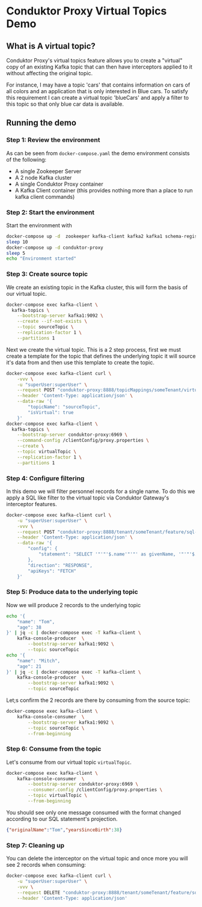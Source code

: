# Conduktor Proxy Virtual Topics Demo

## What is A virtual topic?

Conduktor Proxy's virtual topics feature allows you to create a "virtual" copy of an existing Kafka topic that can then 
have interceptors applied to it without affecting the original topic. 

For instance, I may have a topic 'cars' that contains information on cars of all colors and an application that is only 
interested in Blue cars. To satisfy this requirement I can create a virtual topic 'blueCars' and apply a filter to this 
topic so that only blue car data is available.

## Running the demo

### Step 1: Review the environment

As can be seen from `docker-compose.yaml` the demo environment consists of the following:

* A single Zookeeper Server
* A 2 node Kafka cluster
* A single Conduktor Proxy container
* A Kafka Client container (this provides nothing more than a place to run kafka client commands)

### Step 2: Start the environment

Start the environment with

```bash
docker-compose up -d  zookeeper kafka-client kafka2 kafka1 schema-registry
sleep 10
docker-compose up -d conduktor-proxy
sleep 5
echo "Environment started" 
```

### Step 3: Create source topic

We create an existing topic in the Kafka cluster, this will form the basis of our virtual topic. 

```bash
docker-compose exec kafka-client \
  kafka-topics \
    --bootstrap-server kafka1:9092 \
    --create --if-not-exists \
    --topic sourceTopic \
    --replication-factor 1 \
    --partitions 1
```

Next we create the virtual topic. This is a 2 step process, first we must create a template for the topic that defines 
the underlying topic it will source it's data from and then use this template to create the topic. 

```bash
docker-compose exec kafka-client curl \
    -vvv \
    -u "superUser:superUser" \
    --request POST "conduktor-proxy:8888/topicMappings/someTenant/virtualTopic" \
    --header 'Content-Type: application/json' \
    --data-raw '{
        "topicName": "sourceTopic",
        "isVirtual": true
    }'
docker-compose exec kafka-client \
  kafka-topics \
    --bootstrap-server conduktor-proxy:6969 \
    --command-config /clientConfig/proxy.properties \
    --create \
    --topic virtualTopic \
    --replication-factor 1 \
    --partitions 1
```

### Step 4: Configure filtering

In this demo we will filter personnel records for a single name. To do this we apply a SQL like filter to the virtual 
topic via Conduktor Gateway's interceptor features. 
 
```bash
docker-compose exec kafka-client curl \
    -u "superUser:superUser" \
    -vvv \
    --request POST "conduktor-proxy:8888/tenant/someTenant/feature/sql-filter" \
    --header 'Content-Type: application/json' \
    --data-raw '{
        "config": { 
            "statement": "SELECT '"'"'$.name'"'"' as givenName, '"'"'$.age'"'"' as yearsSinceBirth FROM virtualTopic WHERE '"'"'$.name'"'"' = '"'"'Tom'"'"'"
        },
        "direction": "RESPONSE",
        "apiKeys": "FETCH"
    }'
```

### Step 5: Produce data to the underlying topic

Now we will produce 2 records to the underlying topic

```bash
echo '{ 
    "name": "Tom",
    "age": 38 
}' | jq -c | docker-compose exec -T kafka-client \
    kafka-console-producer  \
        --bootstrap-server kafka1:9092 \
        --topic sourceTopic
echo '{ 
    "name": "Mitch",
    "age": 21 
}' | jq -c | docker-compose exec -T kafka-client \
    kafka-console-producer  \
        --bootstrap-server kafka1:9092 \
        --topic sourceTopic
```

Let;s confirm the 2 records are there by consuming from the source topic:

```bash
docker-compose exec kafka-client \
    kafka-console-consumer  \
        --bootstrap-server kafka1:9092 \
        --topic sourceTopic \
        --from-beginning  
```

### Step 6: Consume from the topic

Let's consume from our virtual topic `virtualTopic`.

```bash
docker-compose exec kafka-client \
    kafka-console-consumer  \
        --bootstrap-server conduktor-proxy:6969 \
        --consumer.config /clientConfig/proxy.properties \
        --topic virtualTopic \
        --from-beginning  
```

You should see only one message consumed with the format changed according to our SQL statement's projection.

```json
{"originalName":"Tom","yearsSinceBirth":38}

```

### Step 7: Cleaning up

You can delete the interceptor on the virtual topic and once more you will see 2 records when consuming:

```bash
docker-compose exec kafka-client curl \
    -u "superUser:superUser" \
    -vvv \
    --request DELETE "conduktor-proxy:8888/tenant/someTenant/feature/sql-filter/apiKeys/FETCH/direction/RESPONSE" \
    --header 'Content-Type: application/json' 
    
```